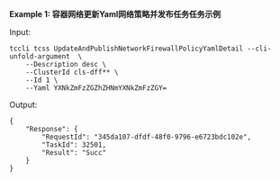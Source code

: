 **Example 1: 容器网络更新Yaml网络策略并发布任务任务示例**



Input: 

```
tccli tcss UpdateAndPublishNetworkFirewallPolicyYamlDetail --cli-unfold-argument  \
    --Description desc \
    --ClusterId cls-dff** \
    --Id 1 \
    --Yaml YXNkZmFzZGZhZHNmYXNkZmFzZGY=
```

Output: 
```
{
    "Response": {
        "RequestId": "345da107-dfdf-48f0-9796-e6723bdc102e",
        "TaskId": 32501,
        "Result": "Succ"
    }
}
```

